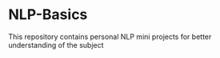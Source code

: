 # NLP-Basics
This repository contains personal NLP mini projects for better understanding of the subject
